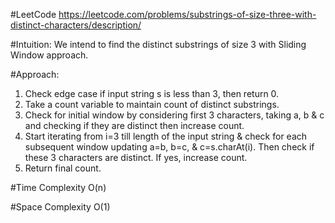 #LeetCode
https://leetcode.com/problems/substrings-of-size-three-with-distinct-characters/description/


#Intuition: 
We intend to find the distinct substrings of size 3 with Sliding Window approach.

#Approach:
1. Check edge case if input string s is less than 3, then return 0.
2. Take a count variable to maintain count of distinct substrings. 
3. Check for initial window by considering first 3 characters, taking a, b & c and checking if they are distinct then increase count.
4. Start iterating from i=3 till length of the input string & check for each subsequent window updating a=b, b=c, & c=s.charAt(i). Then check if these 3 characters are distinct. If yes, increase count.
5. Return final count.


#Time Complexity
O(n)

#Space Complexity 
O(1)